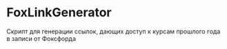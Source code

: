 # FoxLinkGenerator
Скрипт для генерации ссылок, дающих доступ к курсам прошлого года в записи от Фоксфорда  
